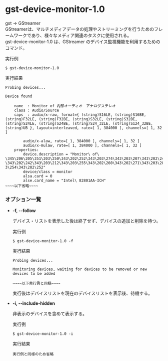 [](ファイル名はコマンド名.md)
# gst-device-monitor-1.0
gst → GStreamer  
GStreamerは、マルチメディアデータの処理やストリーミングを行うためのフレームワークであり、様々なメディア関連のタスクに使用される。  
gst-device-monitor-1.0 は、GStreamer のデバイス監視機能を利用するためのコマンド。

  実行例 [](変更しない)
  
  ```
  $ gst-device-monitor-1.0
  ```


  実行結果　[](変更しない)


  ```
  Probing devices...

  Device found

      name  : Monitor of 内部オーディオ　アナログステレオ
      class : Audio/Source
      caps  : audio/x-raw, format={ (string)S16LE, (string)S16BE, (string)F32LE, (string)F32BE, (string)S32LE, (string)S32BE, (string)S24LE, (string)S24BE, (string)S24_32LE, (string)S124_32BE, (string)UB }, layout=interleaved, rate=[ 1, 384000 ], channels=[ 1, 32 ]

          audio/x-alaw, rate=[ 1, 384000 ], channels=[ 1, 32 ]
          audio/x-mulaw, rate=[ 1, 384000 ], channels=[ 1, 32 ]
      properties:
          device.description = "Monitor\ of\ \345\206\205\351\203\250\343\202\252\343\203\274\343\203\207\343\202\243\343\202\252\ \343\202\242\343\203\212\343\203\255\343\202\260\343\202\271\343\203\205\343\2-3\254\343\202\252"
          device/class = monitor
          alsa.card = 0
          alse.card_name = "Intel\ 82801AA-ICH"
  ~~~~以下省略~~~~
  ```

### オプション一覧




- **-f, --follow**
  
  デバイス・リストを表示した後は終了せず、デバイスの追加と削除を待つ。

  実行例 [](変更しない)
  
  ```
  $ gst-device-monitor-1.0 -f
  ```


  実行結果　[](変更しない)

  ```
  Probing devices...

  Monitoring devices, waiting for devices to be removed or new devices to be added

  ~~~~以下実行例と同様~~~~
  ```
  実行後はデバイスリストを現在のデバイスリストを表示後、待機する。


- **-i, --include-hidden** 
    
  非表示のデバイスを含めて表示する。
  
  実行例　[](変更しない)
  
  ```
  $ gst-device-monitor-1.0 -i
  ```


  実行結果　[](変更しない)

  ```
  実行例と同様のため省略
  ```
